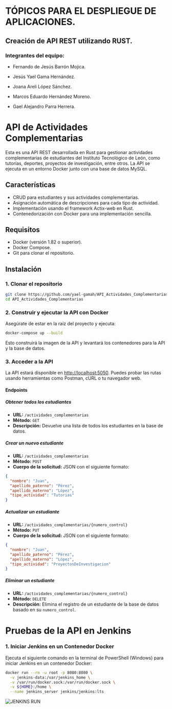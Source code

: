 # TÓPICOS PARA EL DESPLIEGUE DE APLICACIONES.

## Creación de API REST utilizando RUST.

### Integrantes del equipo:

- Fernando de Jesús Barrón Mojica.

- Jesús Yael Gama Hernández.

- Joana Areli López Sánchez.

- Marcos Eduardo Hernández Moreno.

- Gael Alejandro Parra Herrera.

# API de Actividades Complementarias

Esta es una API REST desarrollada en Rust para gestionar actividades complementarias de estudiantes del Instituto Tecnológico de León, como tutorías, deportes, proyectos de investigación, entre otros. La API se ejecuta en un entorno Docker junto con una base de datos MySQL.

## Características

- CRUD para estudiantes y sus actividades complementarias.
- Asignación automática de descripciones para cada tipo de actividad.
- Implementación usando el framework Actix-web en Rust.
- Contenedorización con Docker para una implementación sencilla.

## Requisitos

- Docker (versión 1.82 o superior).
- Docker Compose.
- Git para clonar el repositorio.

## Instalación

### 1. Clonar el repositorio

   ```bash
   git clone https://github.com/yael-gamah/API_Actividades_Complementarias.git
   cd API_Actividades_Complementarias
  ```
### 2. Construir y ejecutar la API con Docker

Asegúrate de estar en la raíz del proyecto y ejecuta:

```bash
docker-compose up --build
```
Esto construirá la imagen de la API y levantará los contenedores para la API y la base de datos.

### 3. Acceder a la API

La API estará disponible en [http://localhost:5050](http://localhost:5050). Puedes probar las rutas usando herramientas como Postman, cURL o tu navegador web.

#### Endpoints

##### Obtener todos los estudiantes
- **URL:** `/actividades_complementarias`
- **Método:** `GET`
- **Descripción:** Devuelve una lista de todos los estudiantes en la base de datos.

##### Crear un nuevo estudiante
- **URL:** `/actividades_complementarias`
- **Método:** `POST`
- **Cuerpo de la solicitud:** JSON con el siguiente formato:

```json
{
  "nombre": "Juan",
  "apellido_paterno": "Pérez",
  "apellido_materno": "López",
  "tipo_actividad": "Tutorias"
}
```
##### Actualizar un estudiante
- **URL:** `/actividades_complementarias/{numero_control}`
- **Método:** `PUT`
- **Cuerpo de la solicitud:** JSON con el siguiente formato:

```json
{
  "nombre": "Juan",
  "apellido_paterno": "Pérez",
  "apellido_materno": "López",
  "tipo_actividad": "ProyectosDeInvestigacion"
}
```
##### Eliminar un estudiante
- **URL:** `/actividades_complementarias/{numero_control}`
- **Método:** `DELETE`
- **Descripción:** Elimina el registro de un estudiante de la base de datos basado en su `numero_control`.


# Pruebas de la API en Jenkins

### 1. Iniciar Jenkins en un Contenedor Docker

Ejecuta el siguiente comando en la terminal de PowerShell (Windows) para iniciar Jenkins en un contenedor Docker:

```bash
docker run --rm -u root -p 8080:8080 \
  -v jenkins-data:/var/jenkins_home \
  -v /var/run/docker.sock:/var/run/docker.sock \
  -v ${HOME}:/home \
  --name jenkins_server jenkins/jenkins:lts
```

![JENKINS RUN]([https://example.com/path/to/image.png](https://drive.google.com/file/d/1no8YCvZMT_2c2gB6C-__s8P5gHLHSWbH/view?usp=sharing))









